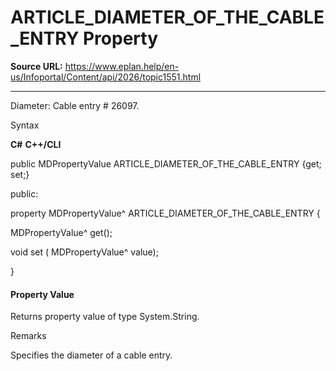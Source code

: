 # ARTICLE_DIAMETER_OF_THE_CABLE_ENTRY Property

**Source URL:** https://www.eplan.help/en-us/Infoportal/Content/api/2026/topic1551.html

---

Diameter: Cable entry # 26097.

Syntax

**C#**
**C++/CLI**


public MDPropertyValue ARTICLE_DIAMETER_OF_THE_CABLE_ENTRY {get; set;}

public:

property MDPropertyValue^ ARTICLE_DIAMETER_OF_THE_CABLE_ENTRY {

   MDPropertyValue^ get();

   void set (    MDPropertyValue^ value);

}


#### Property Value

Returns property value of type System.String.

Remarks

Specifies the diameter of a cable entry.
